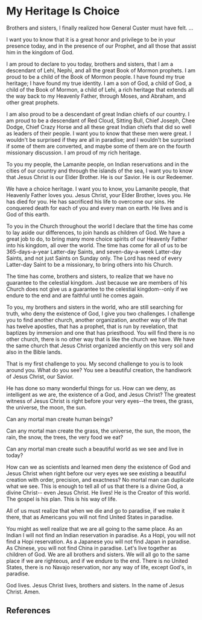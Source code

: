 # My Heritage Is Choice

Brothers and sisters, I finally realized how General Custer must have felt. ...

I want you to know that it is a great honor and privilege to be in your
presence today, and in the presence of our Prophet, and all those that assist
him in the kingdom of God.

I am proud to declare to you today, brothers and sisters, that I am a
descendant of Lehi, Nephi, and all the great Book of Mormon prophets. I am
proud to be a child of the Book of Mormon people. I have found my true
heritage; I have found my true identity. I am a son of God, a child of God, a
child of the Book of Mormon, a child of Lehi, a rich heritage that extends all
the way back to my Heavenly Father, through Moses, and Abraham, and other
great prophets.

I am also proud to be a descendant of great Indian chiefs of our country. I am
proud to be a descendant of Red Cloud, Sitting Bull, Chief Joseph, Chee Dodge,
Chief Crazy Horse and all these great Indian chiefs that did so well as
leaders of their people. I want you to know that these men were great. I
wouldn't be surprised if they are all in paradise; and I wouldn't be surprised
if some of them are converted, and maybe some of them are on the fourth
missionary discussion. I am proud of my rich heritage.

To you my people, the Lamanite people, on Indian reservations and in the
cities of our country and through the islands of the sea, I want you to know
that Jesus Christ is our Elder Brother. He is our Savior. He is our Redeemer.

We have a choice heritage. I want you to know, you Lamanite people, that
Heavenly Father loves you. Jesus Christ, your Elder Brother, loves you. He has
died for you. He has sacrificed his life to overcome our sins. He conquered
death for each of you and every man on earth. He lives and is God of this
earth.

To you in the Church throughout the world I declare that the time has come to
lay aside our differences, to join hands as children of God. We have a great
job to do, to bring many more choice spirits of our Heavenly Father into his
kingdom, all over the world. The time has come for all of us to be
365-days-a-year Latter-day Saints, and seven-day-a-week Latter-day Saints, and
not just Saints on Sunday only. The Lord has need of every Latter-day Saint to
be a missionary, to bring others into his Church.

The time has come, brothers and sisters, to realize that we have no guarantee
to the celestial kingdom. Just because we are members of his Church does not
give us a guarantee to the celestial kingdom--only if we endure to the end and
are faithful until he comes again.

To you, my brothers and sisters in the world, who are still searching for
truth, who deny the existence of God, I give you two challenges. I challenge
you to find another church, another organization, another way of life that has
twelve apostles, that has a prophet, that is run by revelation, that baptizes
by immersion and one that has priesthood. You will find there is no other
church, there is no other way that is like the church we have. We have the
same church that Jesus Christ organized anciently on this very soil and also
in the Bible lands.

That is my first challenge to you. My second challenge to you is to look
around you. What do you see? You see a beautiful creation, the handiwork of
Jesus Christ, our Savior.

He has done so many wonderful things for us. How can we deny, as intelligent
as we are, the existence of a God, and Jesus Christ? The greatest witness of
Jesus Christ is right before your very eyes--the trees, the grass, the
universe, the moon, the sun.

Can any mortal man create human beings?

Can any mortal man create the grass, the universe, the sun, the moon, the
rain, the snow, the trees, the very food we eat?

Can any mortal man create such a beautiful world as we see and live in today?

How can we as scientists and learned men deny the existence of God and Jesus
Christ when right before our very eyes we see existing a beautiful creation
with order, precision, and exactness? No mortal man can duplicate what we see.
This is enough to tell all of us that there is a divine God, a divine Christ--
even Jesus Christ. He lives! He is the Creator of this world. The gospel is
his plan. This is his way of life.

All of us must realize that when we die and go to paradise, if we make it
there, that as Americans you will not find United States in paradise.

You might as well realize that we are all going to the same place. As an
Indian I will not find an Indian reservation in paradise. As a Hopi, you will
not find a Hopi reservation. As a Japanese you will not find Japan in
paradise. As Chinese, you will not find China in paradise. Let's live together
as children of God. We are all brothers and sisters. We will all go to the
same place if we are righteous, and if we endure to the end. There is no
United States, there is no Navajo reservation, nor any way of life, except
God's, in paradise.

God lives. Jesus Christ lives, brothers and sisters. In the name of Jesus
Christ. Amen.

## References

